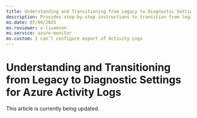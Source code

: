 ```yaml
---
title: Understanding and Transitioning from Legacy to Diagnostic Settings for Azure Activity Logs
description: Provides step-by-step instructions to transition from legacy to diagnostic settings.
ms.date: 07/09/2025
ms.reviewer: v-liuamson
ms.service: azure-monitor
ms.custom: I can’t configure export of Activity Logs
---
```

# Understanding and Transitioning from Legacy to Diagnostic Settings for Azure Activity Logs

This article is currently being updated.
